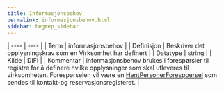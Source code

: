 ```yaml
---
title: Informasjonsbehov
permalink: informasjonsbehov.html
sidebar: begrep_sidebar
---
```


| ---- | ---- |
| Term | informasjonsbehov |
| Definisjon | Beskriver det opplysningskrav som en Virksomhet har definert |
| Datatype | string |
| Kilde | DIFI |
| Kommentar | informasjonsbehov brukes i forespørsler til registre for å definere hvilke opplysninger som skal utleveres til virksomheten. Forespørselen vil være en [HentPersonerForespoersel](ot_hentpersonerforespoersel.html) som sendes til kontakt-og reservasjonsregisteret. | 

